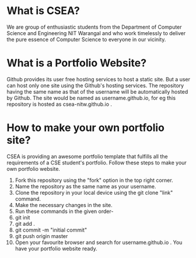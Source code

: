 # What is CSEA?
We are group of enthusiastic students from the Department of Computer Science and Engineering NIT Warangal and who work timelessly to deliver the pure essence of Computer Science to everyone in our vicinity.

# What is a Portfolio Website?
Github provides its user free hosting services to host a static site. But a user can host only one site using the Github's hosting services. The repository having the same name as that of the username will be automatically hosted by Github. The site would be named as username.github.io, for eg this repository is hosted as csea-nitw.github.io .

# How to make your own portfolio site?
CSEA is providing an awesome portfolio template that fulfills all the requirements of a CSE student's portfolio. Follow these steps to make your own portfolio website.
1. Fork this repository using the "fork" option in the top right corner.
2. Name the repository as the same name as your username.
3. Clone the repository in your local device using the git clone "link" command.
4. Make the necessary changes in the site.
5. Run these commands in the given order-
  1. git init
  2. git add .
  3. git commit -m "initial commit"
  4. git push origin master
10. Open your favourite browser and search for username.github.io . You have your portfolio website ready.
